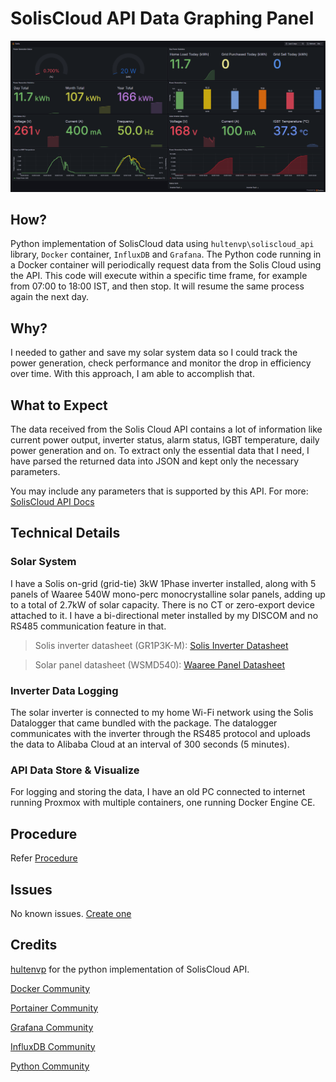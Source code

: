 # SolisCloud API Data Graphing Panel

![grafana_panel](/img/grafana_panel.png)

## How?

Python implementation of SolisCloud data using `hultenvp\soliscloud_api` library, ``Docker`` container, `InfluxDB` and `Grafana`. The Python code running in a Docker container will periodically request data from the Solis Cloud using the API. This code will execute within a specific time frame, for example from 07:00  to 18:00 IST, and then stop. It will resume the same process again the next day.

## Why?

I needed to gather and save my solar system data so I could track the power generation, check performance and monitor the drop in efficiency over time. With this approach, I am able to accomplish that.

## What to Expect

The data received from the Solis Cloud API contains a lot of information like current power output, inverter status, alarm status, IGBT temperature, daily power generation and on. To extract only the essential data that I need, I have parsed the returned data into JSON and kept only the necessary parameters. 

You may include any parameters that is supported by this API. For more: [SolisCloud API Docs](https://github.com/hultenvp/soliscloud_api/blob/main/doc/SolisCloud%20Platform%20API%20Document%20V2.0.pdf)

## Technical Details

### Solar System

I have a Solis on-grid (grid-tie) 3kW 1Phase inverter installed, along with 5 panels of Waaree 540W mono-perc monocrystalline solar panels, adding up to a total of 2.7kW of solar capacity. There is no CT or zero-export device attached to it. I have a bi-directional meter installed by my DISCOM and no RS485 communication feature in that.

> Solis inverter datasheet (GR1P3K-M): [Solis Inverter Datasheet](https://www.solisinverters.com/uploads/file/Solis_datasheet_S6-GR1P(1-3)K-M_IND_V2,1_202409.pdf)

> Solar panel datasheet (WSMD540): [Waaree Panel Datasheet](https://waaree.com/wp-content/uploads/2024/11/ARKA-SERIES-WSMD-520-550-WEL-EPD-520-550-144-MP-HC-11-14.06.2024.pdf)

### Inverter Data Logging

The solar inverter is connected to my home Wi-Fi network using the Solis Datalogger that came bundled with the package. The datalogger communicates with the inverter through the RS485 protocol and uploads the data to Alibaba Cloud at an interval of 300 seconds (5 minutes).

### API Data Store & Visualize

For logging and storing the data, I have an old PC connected to internet running Proxmox with multiple containers, one running Docker Engine CE.


## Procedure

Refer [Procedure](/Procedure.md)

## Issues

No known issues. [Create one](https://github.com/manishholla/soliscloud_api_data_store_and_visualize/issues)

## Credits

[hultenvp](https://github.com/hultenvp/soliscloud_api/) for the python implementation of SolisCloud API.

[Docker Community](https://github.com/docker)

[Portainer Community](https://github.com/portainer/portainer)

[Grafana Community](https://github.com/grafana/grafana)

[InfluxDB Community](https://github.com/influxdata/influxdb)

[Python Community](https://github.com/python)
